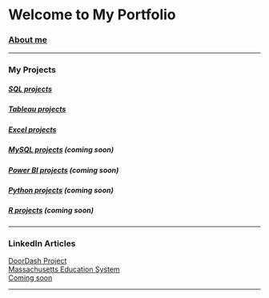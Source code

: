# Welcome to My Portfolio

### [About me](/aboutme)

---

### My Projects

##### [SQL projects](/sql)
##### [Tableau projects](/tableau)
##### [Excel projects](/excel)
##### [MySQL projects](/mysql) (coming soon)
##### [Power BI projects](/power_bi) (coming soon)
##### [Python projects](/link) (coming soon)
##### [R projects](/link) (coming soon)

---

### LinkedIn Articles

[DoorDash Project](https://www.linkedin.com/pulse/through-doordash-look-customer-data-xavier-quinn/)  <br>
[Massachusetts Education System](https://www.linkedin.com/pulse/classroom-learning-massachusetts-education-system-xavier-quinn-xlc9e/)  <br>
[Coming soon](/link)  <br>


---


